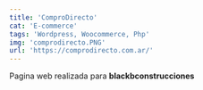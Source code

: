 ```yaml
---
title: 'ComproDirecto'
cat: 'E-commerce'
tags: 'Wordpress, Woocommerce, Php'
img: 'comprodirecto.PNG'
url: 'https://comprodirecto.com.ar/'
---
```


Pagina web realizada para **blackbconstrucciones**